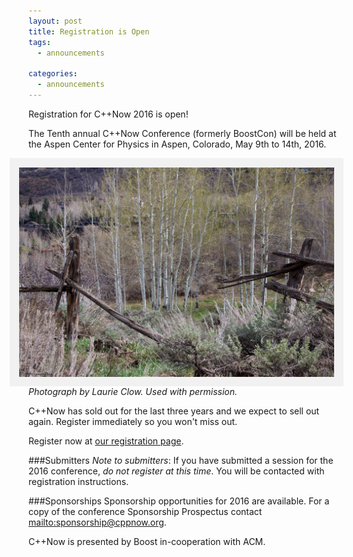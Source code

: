 ```yaml
---
layout: post
title: Registration is Open
tags:
  - announcements
  
categories:
  - announcements
---
```

<style>
    img[alt=Aspen] { 
        float: right; 
        padding:10px;
        background: #f1f1f1;
        border:5px #f1f1f1 solid;
    }
</style>

Registration for C++Now 2016 is open!

The Tenth annual C++Now Conference (formerly BoostCon) will be held at the Aspen Center for Physics in Aspen, Colorado, May 9th to 14th, 2016.


![Aspen](/images/clow_2009_1.jpg "Photograph by Laurie Clow. Used with permission.")
_Photograph by Laurie Clow. Used with permission._

C++Now has sold out for the last three years and we expect to sell out again. Register immediately so you won't miss out.

Register now at <a href="https://cppnow2016.eventbrite.com/">our registration page</a>.

###Submitters
<em>Note to submitters</em>: If you have submitted a session for the 2016 conference, <em>do not register at this time</em>. You will be contacted with registration instructions.

###Sponsorships
Sponsorship opportunities for 2016 are available. For a copy of the conference Sponsorship Prospectus contact <mailto:sponsorship@cppnow.org>.

C++Now is presented by Boost in-cooperation with ACM.
